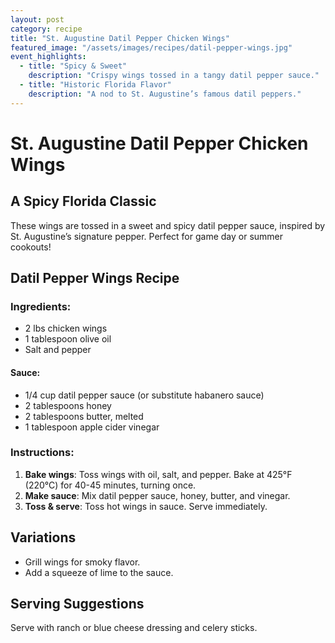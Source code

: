 ```yaml
---
layout: post
category: recipe
title: "St. Augustine Datil Pepper Chicken Wings"
featured_image: "/assets/images/recipes/datil-pepper-wings.jpg"
event_highlights:
  - title: "Spicy & Sweet"
    description: "Crispy wings tossed in a tangy datil pepper sauce."
  - title: "Historic Florida Flavor"
    description: "A nod to St. Augustine’s famous datil peppers."
---
```


# St. Augustine Datil Pepper Chicken Wings

## A Spicy Florida Classic

These wings are tossed in a sweet and spicy datil pepper sauce, inspired by St. Augustine’s signature pepper. Perfect for game day or summer cookouts!

## Datil Pepper Wings Recipe

### Ingredients:
- 2 lbs chicken wings
- 1 tablespoon olive oil
- Salt and pepper

#### Sauce:
- 1/4 cup datil pepper sauce (or substitute habanero sauce)
- 2 tablespoons honey
- 2 tablespoons butter, melted
- 1 tablespoon apple cider vinegar

### Instructions:

1. **Bake wings**: Toss wings with oil, salt, and pepper. Bake at 425°F (220°C) for 40-45 minutes, turning once.
2. **Make sauce**: Mix datil pepper sauce, honey, butter, and vinegar.
3. **Toss & serve**: Toss hot wings in sauce. Serve immediately.

## Variations
- Grill wings for smoky flavor.
- Add a squeeze of lime to the sauce.

## Serving Suggestions
Serve with ranch or blue cheese dressing and celery sticks.
